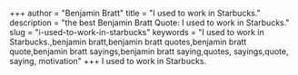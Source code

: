 +++
author = "Benjamin Bratt"
title = "I used to work in Starbucks."
description = "the best Benjamin Bratt Quote: I used to work in Starbucks."
slug = "i-used-to-work-in-starbucks"
keywords = "I used to work in Starbucks.,benjamin bratt,benjamin bratt quotes,benjamin bratt quote,benjamin bratt sayings,benjamin bratt saying,quotes, sayings,quote, saying, motivation"
+++
I used to work in Starbucks.
